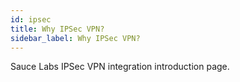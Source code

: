 ```yaml
---
id: ipsec
title: Why IPSec VPN?
sidebar_label: Why IPSec VPN?
---
```


Sauce Labs IPSec VPN integration introduction page.